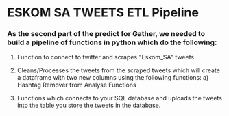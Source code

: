 # ESKOM SA TWEETS ETL Pipeline

### As the second part of the predict for Gather, we needed to build a pipeline of functions in python which do the following:

1. Function to connect to twitter and scrapes "Eskom_SA" tweets.

2. Cleans/Processes the tweets from the scraped tweets which will create a dataframe with two new columns using the following functions:
       a) Hashtag Remover from Analyse Functions

3. Functions which connects to your SQL database and uploads the tweets into the table you store the tweets in the database.
